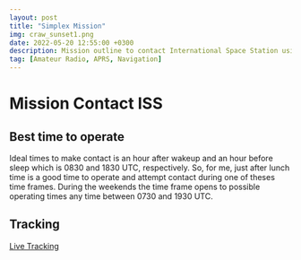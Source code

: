 ```yaml
---
layout: post
title: "Simplex Mission"
img: craw_sunset1.png 
date: 2022-05-20 12:55:00 +0300
description: Mission outline to contact International Space Station using FM simplex
tag: [Amateur Radio, APRS, Navigation]
---
```


# Mission Contact ISS

## Best time to operate

Ideal times to make contact is an hour after wakeup and an hour before sleep which is 0830 and 1830 UTC, respectively.  So, for me, just after lunch time is a good time to operate and attempt contact during one of theses time frames.  During the weekends the time frame opens to possible operating times any time between 0730 and 1930 UTC.

## Tracking

[Live Tracking](https://www.n2yo.com/?s=25544)


